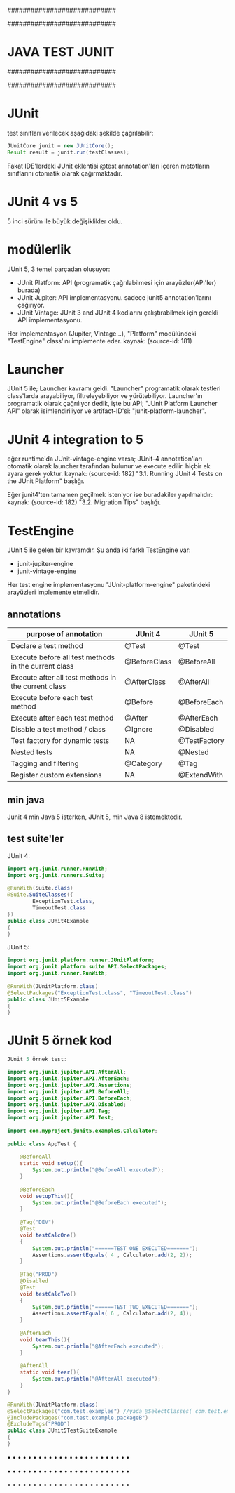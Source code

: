 ############################

############################
# JAVA TEST JUNIT
############################

############################

# JUnit
test sınıfları verilecek aşağıdaki şekilde çağrılabilir:

```java
JUnitCore junit = new JUnitCore();
Result result = junit.run(testClasses);
```

Fakat IDE'lerdeki JUnit eklentisi @test annotation'ları içeren metotların sınıflarını otomatik olarak çağırmaktadır.

# JUnit 4 vs 5
5 inci sürüm ile büyük değişiklikler oldu.

# modülerlik
JUnit 5, 3 temel parçadan oluşuyor:
- JUnit Platform: API (programatik çağrılabilmesi için arayüzler(API'ler) burada)
- JUnit Jupiter: API implementasyonu. sadece junit5 annotation'larını çağırıyor.
- JUnit Vintage: JUnit 3 and JUnit 4 kodlarını çalıştırabilmek için gerekli API implementasyonu.

Her implementasyon (Jupiter, Vintage...), "Platform" modülündeki "TestEngine" class'ını implemente eder. kaynak: (source-id: 181)

# Launcher
JUnit 5 ile; Launcher kavramı geldi. "Launcher" programatik olarak testleri class'larda arayabiliyor, filtreleyebiliyor ve yürütebiliyor. Launcher'ın programatik olarak çağrılıyor dedik, işte bu API; "JUnit Platform Launcher API" olarak isimlendiriliyor ve artifact-ID'si: "junit-platform-launcher".

# JUnit 4 integration to 5
eğer runtime'da JUnit-vintage-engine varsa; JUnit-4 annotation'ları otomatik olarak launcher tarafından bulunur ve execute edilir. hiçbir ek ayara gerek yoktur. kaynak: (source-id: 182) "3.1. Running JUnit 4 Tests on the JUnit Platform" başlığı.

Eğer junit4'ten tamamen geçilmek isteniyor ise buradakiler yapılmalıdır: kaynak: (source-id: 182) "3.2. Migration Tips" başlığı.

# TestEngine
JUnit 5 ile gelen bir kavramdır. Şu anda iki farklı TestEngine var:
- junit-jupiter-engine
- junit-vintage-engine

Her test engine implementasyonu "JUnit-platform-engine" paketindeki arayüzleri implemente etmelidir.

## annotations
| purpose of annotation                                 | JUnit 4      | JUnit 5      |
|------------------------------------------------------|--------------|--------------|
| Declare a test method                                | @Test        | @Test        |
| Execute before all test methods in the current class | @BeforeClass | @BeforeAll   |
| Execute after all test methods in the current class  | @AfterClass  | @AfterAll    |
| Execute before each test method                      | @Before      | @BeforeEach  |
| Execute after each test method                       | @After       | @AfterEach   |
| Disable a test method / class                        | @Ignore      | @Disabled    |
| Test factory for dynamic tests                       | NA           | @TestFactory |
| Nested tests                                         | NA           | @Nested      |
| Tagging and filtering                                | @Category    | @Tag         |
| Register custom extensions                           | NA           | @ExtendWith  | 

## min java
Junit 4 min Java 5 isterken, JUnit 5, min Java 8 istemektedir.

## test suite'ler

JUnit 4:

```java
import org.junit.runner.RunWith;
import org.junit.runners.Suite;
 
@RunWith(Suite.class)
@Suite.SuiteClasses({
        ExceptionTest.class,
        TimeoutTest.class
})
public class JUnit4Example
{
}
```

JUnit 5:

```java
import org.junit.platform.runner.JUnitPlatform;
import org.junit.platform.suite.API.SelectPackages;
import org.junit.runner.RunWith;
 
@RunWith(JUnitPlatform.class)
@SelectPackages("ExceptionTest.class", "TimeoutTest.class")
public class JUnit5Example
{
}
```

# JUnit 5 örnek kod

```java
JUnit 5 örnek test:

import org.junit.jupiter.API.AfterAll;
import org.junit.jupiter.API.AfterEach;
import org.junit.jupiter.API.Assertions;
import org.junit.jupiter.API.BeforeAll;
import org.junit.jupiter.API.BeforeEach;
import org.junit.jupiter.API.Disabled;
import org.junit.jupiter.API.Tag;
import org.junit.jupiter.API.Test;
 
import com.myproject.junit5.examples.Calculator;
 
public class AppTest {
     
    @BeforeAll
    static void setup(){
        System.out.println("@BeforeAll executed");
    }
     
    @BeforeEach
    void setupThis(){
        System.out.println("@BeforeEach executed");
    }
     
    @Tag("DEV")
    @Test
    void testCalcOne()
    {
        System.out.println("======TEST ONE EXECUTED=======");
        Assertions.assertEquals( 4 , Calculator.add(2, 2));
    }
     
    @Tag("PROD")
    @Disabled
    @Test
    void testCalcTwo()
    {
        System.out.println("======TEST TWO EXECUTED=======");
        Assertions.assertEquals( 6 , Calculator.add(2, 4));
    }
     
    @AfterEach
    void tearThis(){
        System.out.println("@AfterEach executed");
    }
     
    @AfterAll
    static void tear(){
        System.out.println("@AfterAll executed");
    }
}
```

```java
@RunWith(JUnitPlatform.class)
@SelectPackages("com.test.examples") //yada @SelectClasses( com.test.examples.ClassA.class )
@IncludePackages("com.test.example.packageB")
@ExcludeTags("PROD")
public class JUnit5TestSuiteExample
{
}
```

• • • • • • • • • • • • • • • • • • • • • • • •

• • • • • • • • • • • • • • • • • • • • • • • •

• • • • • • • • • • • • • • • • • • • • • • • •
